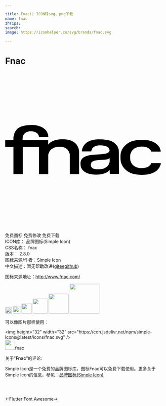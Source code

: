 ```yaml
---

title: Fnac() ICON转svg、png下载
name: fnac
zhTips: 
search: 
image: https://iconhelper.cn/svg/brands/fnac.svg

---
```


# Fnac  <small style="font-size: 60%;font-weight: 100"></small>

<div id="svg" class="svg-wrap">
<svg role="img" viewBox="0 0 24 24" xmlns="http://www.w3.org/2000/svg"><title>Fnac icon</title><path d="M1.282 15.742h1.427v-4.177h2.508v4.173h1.428v-2.926c.072-.495.384-1.191 1.502-1.282 0 0 1.628-.292 1.83 1.282v2.93h1.427v-3.535c-.329-2.507-3.589-1.74-3.589-1.74-.768.221-1.061.551-1.189.732v-.713H2.689c-.109-1.373 1.19-1.353 1.19-1.353 1.283-.038 1.338.859 1.338.859h1.428c0-1.611-2.051-1.813-2.051-1.813-2.014-.165-2.709.568-2.709.568-.641.587-.623 1.521-.604 1.74H0v1.063h1.281v4.191l.001.001zm14.625-1.412c-.365.477-.786.623-1.299.641-.44.018-1.392.111-1.411-.676-.018-.752 1.154-.715 1.924-.771 0 0 .785 0 .933-.236 0 0 .019-.018.019 0 .017.017.146.62-.166 1.042zm-.018-3.826c-1.574-.292-2.49 0-2.506 0-1.539.385-1.558 1.723-1.558 1.723h1.465s.019-1.045 1.573-.916c0 0 1.136.054 1.19.604 0 0 .366.658-1.19.75-1.573.092-3.441.074-3.239 1.666 0 0-.038 1.52 2.526 1.484 0 0 1.373.035 1.939-.715v.018l.057.586h1.427l-.036-3.148c.109-1.776-1.648-2.052-1.648-2.052zm6.646 3.535c-.221.492-.661.768-1.448.768 0 0-1.775.129-1.829-1.631v-.053c.054-1.739 1.829-1.63 1.829-1.63.809 0 1.228.275 1.448.771h1.445c-.015-.217-.07-.429-.165-.624-.348-.604-1.171-1.299-3.093-1.172-.532.037-.934.092-1.282.239-.641.257-1.685.97-1.666 2.362v.164c-.019 1.391 1.026 2.105 1.666 2.361.347.146.771.201 1.282.238 1.28.072 2.069-.201 2.562-.568.696-.549.716-1.227.716-1.227h-1.465v.002z"/></svg>
</div>
<detail full-name='fnac'></detail>

<div class="detail-page">
<p>
<span><span class="badge-success badge">免费图标</span> <span class="badge-success badge">免费修改</span>  <span class="badge-success badge">免费下载</span> </span>
<br/>
<span>
ICON库：
<span class="badge-secondary badge">品牌图标(Simple Icon)</span> 
</span>
<br/>
<span>
CSS名称：
<span class="badge-secondary badge">fnac</span> 
</span>

<br/>
<span>
版本：
<span class="badge-secondary badge">2.8.0</span> 
</span>
<br/>
<span>图标来源/作者：<span class="badge-light badge">Simple Icon</span></span> 
<br/>
<span class="zh-detail">中文描述：暂无<span class="help-link"><span>帮助改进</span>(<a href="https://gitee.com/liuwave/icon-helper/edit/master/json/brands/fnac.json" target="_blank" rel="noopener noreferrer">gitee</a><a href="https://github.com/liuwave/icon-helper/edit/master/json/brands/fnac.json" target="_blank" rel="noopener noreferrer">github</a></span>)</span><br/>
</p>
</div><div class="description description alert alert-light"><p>图标来源地址：<a href="http://www.fnac.com/" target="_blank" rel="noopener noreferrer">http://www.fnac.com/</a></p></div>
<div class="alert alert-dark">
<img height="21" width="21" src="https://cdn.jsdelivr.net/npm/simple-icons@latest/icons/fnac.svg" />
<img height="24" width="24" src="https://cdn.jsdelivr.net/npm/simple-icons@latest/icons/fnac.svg" />
<img height="32" width="32" src="https://cdn.jsdelivr.net/npm/simple-icons@latest/icons/fnac.svg" />
<img height="48" width="48" src="https://cdn.jsdelivr.net/npm/simple-icons@latest/icons/fnac.svg" />
<img height="64" width="64" src="https://cdn.jsdelivr.net/npm/simple-icons@latest/icons/fnac.svg" />
<img height="96" width="96" src="https://cdn.jsdelivr.net/npm/simple-icons@latest/icons/fnac.svg" />

</div>
<div>
  <p>可以像图片那样使用：    
  </p>
  <div class="alert alert-primary" style="font-size: 14px">
    &lt;img height="32" width="32" src="https://cdn.jsdelivr.net/npm/simple-icons@latest/icons/fnac.svg" /&gt;
    <copy-btn content='<img height="32" width="32" src="https://cdn.jsdelivr.net/npm/simple-icons@latest/icons/fnac.svg" />'></copy-btn>
  </div>
  <div class="alert alert-secondary">
    <img height="32" width="32" src="https://cdn.jsdelivr.net/npm/simple-icons@latest/icons/fnac.svg" />fnac
    <copy-btn content="fnac" btn-title="复制图标名称"></copy-btn>
  </div>
</div>
<div class="icon-detail__container">
<p>关于“<b>Fnac</b>”的评论:</p>
</div>
<Vssue title="关于“Fnac”的评论" />
<div><p>Simple Icon是一个免费的品牌图标库。图标Fnac可以免费下载使用。更多关于  Simple Icon的信息，参见：<a target="_blank" href="https://iconhelper.cn/brands.html">品牌图标(Simple Icon)</a>
</p></div>


<div style="padding:2rem 0 " class="page-nav"><p class="inner"><span class="prev">←<router-link to="/icon/flutter.html">Flutter</router-link></span> <span class="next"><router-link to="/icon/font-awesome.html">Font Awesome</router-link>→</span></p></div>
